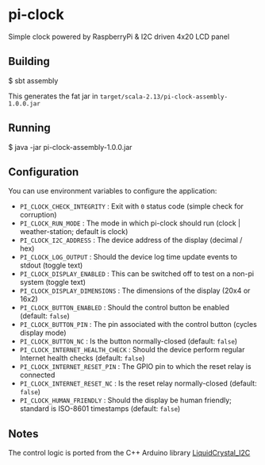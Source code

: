 # pi-clock

Simple clock powered by RaspberryPi & I2C driven 4x20 LCD panel

## Building

$ sbt assembly

This generates the fat jar in `target/scala-2.13/pi-clock-assembly-1.0.0.jar`

## Running

$ java -jar pi-clock-assembly-1.0.0.jar

## Configuration

You can use environment variables to configure the application:
- `PI_CLOCK_CHECK_INTEGRITY` : Exit with `0` status code (simple check for corruption)
- `PI_CLOCK_RUN_MODE` : The mode in which pi-clock should run (clock | weather-station; default is clock)
- `PI_CLOCK_I2C_ADDRESS` : The device address of the display (decimal / hex)
- `PI_CLOCK_LOG_OUTPUT` : Should the device log time update events to stdout (toggle text)
- `PI_CLOCK_DISPLAY_ENABLED` : This can be switched off to test on a non-pi system (toggle text)
- `PI_CLOCK_DISPLAY_DIMENSIONS` : The dimensions of the display (20x4 or 16x2)
- `PI_CLOCK_BUTTON_ENABLED` : Should the control button be enabled (default: `false`)
- `PI_CLOCK_BUTTON_PIN` : The pin associated with the control button (cycles display mode)
- `PI_CLOCK_BUTTON_NC` : Is the button normally-closed (default: `false`)
- `PI_CLOCK_INTERNET_HEALTH_CHECK` : Should the device perform regular Internet health checks (default: `false`)
- `PI_CLOCK_INTERNET_RESET_PIN` : The GPIO pin to which the reset relay is connected
- `PI_CLOCK_INTERNET_RESET_NC` : Is the reset relay normally-closed (default: `false`)
- `PI_CLOCK_HUMAN_FRIENDLY` : Should the display be human friendly; standard is ISO-8601 timestamps (default: `false`)

## Notes

The control logic is ported from the C++ Arduino library [LiquidCrystal_I2C](https://github.com/marcoschwartz/LiquidCrystal_I2C.git)
